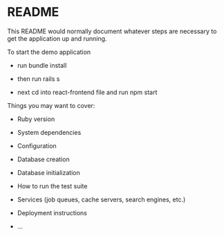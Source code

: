 # README

This README would normally document whatever steps are necessary to get the
application up and running.

To start the demo application 
* run 
bundle install

* then run
rails s 

* next cd into react-frontend file and run 
npm start


Things you may want to cover:

* Ruby version

* System dependencies

* Configuration

* Database creation

* Database initialization

* How to run the test suite

* Services (job queues, cache servers, search engines, etc.)

* Deployment instructions

* ...
